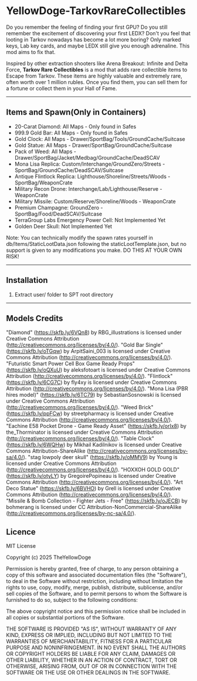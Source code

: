 # YellowDoge-TarkovRareCollectibles

Do you remember the feeling of finding your first GPU? Do you still remember the excitement of discovering your first LEDX? Don't you feel that looting in Tarkov nowadays has become a lot more boring? Only marked keys, Lab key cards, and maybe LEDX still give you enough adrenaline. This mod aims to fix that.

Inspired by other extraction shooters like Arena Breakout: Infinite and Delta Force, **Tarkov Rare Collectibles** is a mod that adds rare collectible items to Escape from Tarkov. These items are highly valuable and extremely rare, often worth over 1 million rubles. Once you find them, you can sell them for a fortune or collect them in your Hall of Fame.

---

## Items and Spawn(Only in Containers)

- 20-Carat Diamond: All Maps - Only found in Safes
- 999.9 Gold Bar: All Maps - Only found in Safes
- Gold Clock: All Maps - Drawer/SportBag/Tools/GroundCache/Suitcase
- Gold Statue: All Maps - Drawer/SportBag/GroundCache/Suitcase
- Pack of Weed: All Maps - Drawer/SportBag/Jacket/Medbag/GroundCache/DeadSCAV
- Mona Lisa Replica: Custom/Interchange/GroundZero/Streets - SportBag/GroundCache/DeadSCAV/Suitcase
- Antique Flintlock Replica: Lighthouse/Shoreline/Streets/Woods - SportBag/WeaponCrate
- Military Recon Drone: Interchange/Lab/Lighthouse/Reserve - WeaponCrate
- Military Missile: Custom/Reserve/Shoreline/Woods - WeaponCrate
- Premium Champagne: GroundZero - SportBag/Food/DeadSCAV/Suitcase
- TerraGroup Labs Emergency Power Cell: Not Implemented Yet
- Golden Deer Skull: Not Implemented Yet

Note: You can technically modify the spawn rates yourself in db/Items/StaticLootData.json following the staticLootTemplate.json, but no support is given to any modifications you make. DO THIS AT YOUR OWN RISK!

---

## Installation

1. Extract user/ folder to SPT root directory

---

## Models Credits
"Diamond" (https://skfb.ly/6VQn8) by RBG_illustrations is licensed under Creative Commons Attribution (http://creativecommons.org/licenses/by/4.0/).
"Gold Bar Single" (https://skfb.ly/oTGqw) by ArpitSaini_003 is licensed under Creative Commons Attribution (http://creativecommons.org/licenses/by/4.0/).
"Futuristic Smart Power Cell Box Game Ready Props" (https://skfb.ly/oQXuU) by aleksfotoart is licensed under Creative Commons Attribution (http://creativecommons.org/licenses/by/4.0/).
"Flintlock" (https://skfb.ly/6CG7C) by fly4xy is licensed under Creative Commons Attribution (http://creativecommons.org/licenses/by/4.0/).
"Mona Lisa (PBR hires model)" (https://skfb.ly/6TC79) by SebastianSosnowski is licensed under Creative Commons Attribution (http://creativecommons.org/licenses/by/4.0/).
"Weed Brick" (https://skfb.ly/ppFCw) by streetpharmacy is licensed under Creative Commons Attribution (http://creativecommons.org/licenses/by/4.0/).
"Eachine E58 Pocket Drone - Game Ready Asset" (https://skfb.ly/orIx8) by the_Thorminator is licensed under Creative Commons Attribution (http://creativecommons.org/licenses/by/4.0/).
"Table Clock" (https://skfb.ly/6WQHw) by Mikhail Kadilnikov is licensed under Creative Commons Attribution-ShareAlike (http://creativecommons.org/licenses/by-sa/4.0/).
"stag lowpoly deer skull" (https://skfb.ly/oMMV9) by Young is licensed under Creative Commons Attribution (http://creativecommons.org/licenses/by/4.0/).
"HOXXOH GOLD GOLD" (https://skfb.ly/otyLY) by GregoirePopineau is licensed under Creative Commons Attribution (http://creativecommons.org/licenses/by/4.0/).
"Art Deco Statue" (https://skfb.ly/6BVHO) by Grell is licensed under Creative Commons Attribution (http://creativecommons.org/licenses/by/4.0/).
"Missile & Bomb Collection - Fighter Jets - Free" (https://skfb.ly/oJECB) by bohmerang is licensed under CC Attribution-NonCommercial-ShareAlike (http://creativecommons.org/licenses/by-nc-sa/4.0/).

## Licence
MIT License

Copyright (c) 2025 TheYellowDoge

Permission is hereby granted, free of charge, to any person obtaining a copy
of this software and associated documentation files (the "Software"), to deal
in the Software without restriction, including without limitation the rights
to use, copy, modify, merge, publish, distribute, sublicense, and/or sell
copies of the Software, and to permit persons to whom the Software is
furnished to do so, subject to the following conditions:

The above copyright notice and this permission notice shall be included in all
copies or substantial portions of the Software.

THE SOFTWARE IS PROVIDED "AS IS", WITHOUT WARRANTY OF ANY KIND, EXPRESS OR
IMPLIED, INCLUDING BUT NOT LIMITED TO THE WARRANTIES OF MERCHANTABILITY,
FITNESS FOR A PARTICULAR PURPOSE AND NONINFRINGEMENT. IN NO EVENT SHALL THE
AUTHORS OR COPYRIGHT HOLDERS BE LIABLE FOR ANY CLAIM, DAMAGES OR OTHER
LIABILITY, WHETHER IN AN ACTION OF CONTRACT, TORT OR OTHERWISE, ARISING FROM,
OUT OF OR IN CONNECTION WITH THE SOFTWARE OR THE USE OR OTHER DEALINGS IN THE
SOFTWARE.